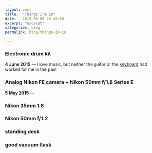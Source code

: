 ```yaml
---
layout: post
title:  "Things I'm in"
date:   2015-06-05 23:48:00
excerpt: "excerpt"
categories: blog
permalink: blog/things-im-in

---
```


### Electronic drum kit 

**4 June 2015** — I love music, but neither the guitar or the [keyboard](http://www.m-audio.com/products/view/keystation-61#.VXFfgVyqpBc) had worked for me in the past

### Analog Nikon FE camera + Nikon 50mm f/1.8 Series E

**5 May 2015** — 




### Nikon 35mm 1.8


### Nikon 50mm f/1.2
### standing desk
### good vacuum flask